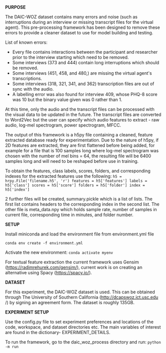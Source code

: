 **PURPOSE**

The DAIC-WOZ dataset contains many errors and noise (such as interruptions
 during an interview or missing transcript files for the virtual agent). This
  pre-processing framework has been designed to remove these errors to
   provide a cleaner dataset to use for model building and testing. 

List of known errors:
 - Every file contains interactions between the participant and researcher prior to the interview starting which need to be removed.
 - Some interviews (373 and 444) contain long interruptions which should be removed.
 - Some interviews (451, 458, and 480,) are missing the virtual agent's transcriptions.
 - Some interviews (318, 321, 341, and 362) transcription files are out of sync with the audio. 
 - A labelling error was also found for interview 409, whose PHQ-8 score was 10 but the binary value given was 0 rather than 1. 

At this time, only the audio and the transcript files can be processed
 with the visual data to be updated in the future. The transcript files
  are converted to Word2Vec but the user can specify which audio features
   to extract - raw audio, log-mel spectrogram, power spectrogram, MFCC. 
      
The output of this framework is a h5py file containing a cleaned, feature
 extracted database ready for experimentation. Due to the nature of h5py, if
  2D features are extracted, they are first flattened before being added, for
   example for a file that is 100 samples long where log-mel spectrogram was
    chosen with the number of mel bins = 64, the resulting file will be 6400
     samples long and will need to be reshaped before use in training. 

To obtain the features, class labels, scores, folders, and corresponding indexes for the extracted features use the following:
`h5 = hrpy.File('filename.h5', 'r')
features = h5['features']
labels = h5['class']
scores = h5['score']
folders = h5['folder']
index = h5['index']`

2 further files will be created, summary.pickle which is a list of lists. The first list contains headers to the corresponding index in the second list. 
The other file is meta_data.npy which holds sample rate, number of samples in current file, corresponding time in minutes, and folder number. 

**SETUP**

Install miniconda and load the environment file from environment.yml file

`conda env create -f environment.yml`

Activate the new environment: `conda activate myenv`

For textual feature extraction the current framework uses Gensim 
(https://radimrehurek.com/gensim/), current work is on creating an
 alternative using Spacy (https://spacy.io/).

**DATASET**

For this experiment, the DAIC-WOZ dataset is used. This can be obtained
 through The University of Southern California (http://dcapswoz.ict.usc.edu
 /) by signing an agreement form. The dataset is roughly 135GB. 


**EXPERIMENT SETUP**

Use the config.py file to set experiment preferences and locations of the code, 
workspace, and dataset directories etc. The main variables of interest are
 found in the dictionary- EXPERIMENT_DETAILS. 

To run the framework, go to the daic_woz_process directory and run:
 `python -m run`
